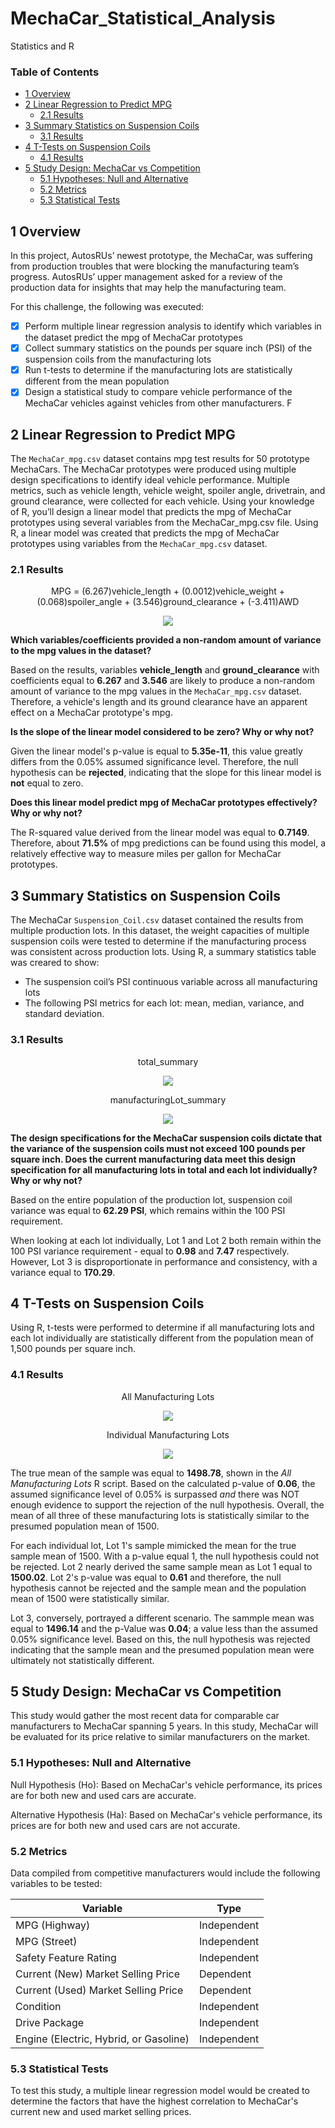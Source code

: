 # MechaCar_Statistical_Analysis
Statistics and R

### Table of Contents
- [1 Overview](#1-overview)
- [2 Linear Regression to Predict MPG](#2-linear-regression-to-predict-mpg)
  - [2.1 Results](#21-results)
- [3 Summary Statistics on Suspension Coils](#3-summary-statistics-on-suspension-coils)
  - [3.1 Results](#31-results)
- [4 T-Tests on Suspension Coils](#4-t-tests-on-suspension-coils)
  - [4.1 Results](#41-results)
- [5 Study Design: MechaCar vs Competition](#5-study-design-mechacar-vs-competition)
  - [5.1 Hypotheses: Null and Alternative](#51-hypotheses-null-and-alternative)
  - [5.2 Metrics](#52-metrics)
  - [5.3 Statistical Tests](#53-statistical-tests)


## 1 Overview

In this project, AutosRUs’ newest prototype, the MechaCar, was suffering from production troubles that were blocking the manufacturing team’s progress. AutosRUs’ upper management asked for a review of the production data for insights that may help the manufacturing team.

For this challenge, the following was executed:

- [x] Perform multiple linear regression analysis to identify which variables in the dataset predict the mpg of MechaCar prototypes
- [x] Collect summary statistics on the pounds per square inch (PSI) of the suspension coils from the manufacturing lots
- [x] Run t-tests to determine if the manufacturing lots are statistically different from the mean population
- [x] Design a statistical study to compare vehicle performance of the MechaCar vehicles against vehicles from other manufacturers. F

## 2 Linear Regression to Predict MPG

The `MechaCar_mpg.csv` dataset contains mpg test results for 50 prototype MechaCars. The MechaCar prototypes were produced using multiple design specifications to identify ideal vehicle performance. Multiple metrics, such as vehicle length, vehicle weight, spoiler angle, drivetrain, and ground clearance, were collected for each vehicle. Using your knowledge of R, you’ll design a linear model that predicts the mpg of MechaCar prototypes using several variables from the MechaCar_mpg.csv file. Using R, a linear model was created that predicts the mpg of MechaCar prototypes using variables from the `MechaCar_mpg.csv` dataset.

### 2.1 Results 

<p align="center">
  MPG = (6.267)vehicle_length + (0.0012)vehicle_weight + (0.068)spoiler_angle + (3.546)ground_clearance + (-3.411)AWD
</p>

<p align="center">
  <img src="https://user-images.githubusercontent.com/95978097/166399719-224bf87b-c5ee-4a3b-9315-22bb9df6677c.png" />
</p>

**Which variables/coefficients provided a non-random amount of variance to the mpg values in the dataset?**

Based on the results, variables **vehicle_length** and **ground_clearance** with coefficients equal to **6.267** and **3.546** are likely to produce a non-random amount of variance to the mpg values in the `MechaCar_mpg.csv` dataset. Therefore, a vehicle's length and its ground clearance have an apparent effect on a MechaCar prototype's mpg. 

**Is the slope of the linear model considered to be zero? Why or why not?**

Given the linear model's p-value is equal to **5.35e-11**, this value greatly differs from the 0.05% assumed significance level. Therefore, the null hypothesis can be **rejected**, indicating that the slope for this linear model is **not** equal to zero.

**Does this linear model predict mpg of MechaCar prototypes effectively? Why or why not?**

The R-squared value derived from the linear model was equal to **0.7149**. Therefore, about **71.5%** of mpg predictions can be found using this model, a relatively effective way to measure miles per gallon for MechaCar prototypes. 

## 3 Summary Statistics on Suspension Coils

The MechaCar `Suspension_Coil.csv` dataset contained the results from multiple production lots. In this dataset, the weight capacities of multiple suspension coils were tested to determine if the manufacturing process was consistent across production lots. Using R, a summary statistics table was creared to show:

- The suspension coil’s PSI continuous variable across all manufacturing lots
- The following PSI metrics for each lot: mean, median, variance, and standard deviation.

### 3.1 Results

<p align="center">
  total_summary
</p>

<p align="center">
  <img src="https://user-images.githubusercontent.com/95978097/166401220-833fb098-54c5-48ef-8f20-d23c60c91a80.png" />
</p>


<p align="center">
  manufacturingLot_summary
</p>

<p align="center">
  <img src="https://user-images.githubusercontent.com/95978097/166401271-077e66e2-d99e-460d-b9e2-acfe70c58aa7.png" />
</p>


**The design specifications for the MechaCar suspension coils dictate that the variance of the suspension coils must not exceed 100 pounds per square inch. Does the current manufacturing data meet this design specification for all manufacturing lots in total and each lot individually? Why or why not?**

Based on the entire population of the production lot, suspension coil variance was equal to **62.29 PSI**, which remains within the 100 PSI requirement.

When looking at each lot individually, Lot 1 and Lot 2 both remain within the 100 PSI variance requirement - equal to **0.98** and **7.47** respectively. However, Lot 3 is disproportionate in performance and consistency, with a variance equal to **170.29**. 

## 4 T-Tests on Suspension Coils

Using R, t-tests were performed to determine if all manufacturing lots and each lot individually are statistically different from the population mean of 1,500 pounds per square inch.

### 4.1 Results

<p align="center">
  All Manufacturing Lots
</p>

<p align="center">
  <img src="https://user-images.githubusercontent.com/95978097/166403205-fd471588-8645-432f-a893-778f67975bf0.png" />
</p>

<p align="center">
  Individual Manufacturing Lots
</p>

<p align="center">
  <img src="https://user-images.githubusercontent.com/95978097/166403147-7d33c1c4-728f-49a3-ac13-e25a99962b97.png" />
</p>



The true mean of the sample was equal to **1498.78**, shown in the _All Manufacturing Lots_ R script. Based on the calculated p-value of **0.06**, the assumed significance level of 0.05% is surpassed _and_ there was NOT enough evidence to support the rejection of  the null hypothesis. Overall, the mean of all three of these manufacturing lots is statistically similar to the presumed population mean of 1500.

For each individual lot, Lot 1's sample mimicked the mean for the true sample mean of 1500. With a p-value equal 1, the null hypothesis could not be rejected. Lot 2 nearly derived the same sample mean as Lot 1 equal to **1500.02**. Lot 2's p-value was equal to **0.61** and therefore, the null hypothesis cannot be rejected and the sample mean and the population mean of 1500 were statistically similar.

Lot 3, conversely, portrayed a different scenario. The sammple mean was equal to  **1496.14** and the p-Value was **0.04**; a value less than the assumed 0.05% significance level. Based on this, the null hypothesis was rejected indicating that the sample mean and the presumed population mean were ultimately not statistically different.

## 5 Study Design: MechaCar vs Competition

This study would gather the most recent data for comparable car manufacturers to MechaCar spanning 5 years. In this study, MechaCar will be evaluated for its price relative to similar manufacturers on the market. 

### 5.1 Hypotheses: Null and Alternative

Null Hypothesis (Ho): Based on MechaCar's vehicle performance, its prices are for both new and used cars are accurate.

Alternative Hypothesis (Ha): Based on MechaCar's vehicle performance, its prices are for both new and used cars are not accurate.

### 5.2 Metrics

Data compiled from competitive manufacturers would include the following variables to be tested:


Variable | Type 
-------- | -----
MPG (Highway) | Independent 
MPG (Street) | Independent 
Safety Feature Rating | Independent 
Current (New) Market Selling Price | Dependent
Current (Used) Market Selling Price | Dependent
Condition | Independent
Drive Package | Independent 
Engine (Electric, Hybrid, or Gasoline)| Independent 


### 5.3 Statistical Tests

To test this study, a multiple linear regression model would be created to determine the factors that have the highest correlation to MechaCar's current new and used market selling prices. 


